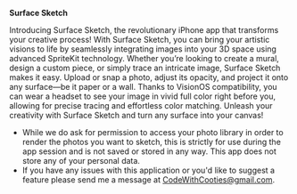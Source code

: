 **Surface Sketch**

Introducing Surface Sketch, the revolutionary iPhone app that transforms your creative process! With Surface Sketch, you can bring your artistic visions to life by seamlessly integrating images into your 3D space using advanced SpriteKit technology. Whether you’re looking to create a mural, design a custom piece, or simply trace an intricate image, Surface Sketch makes it easy. Upload or snap a photo, adjust its opacity, and project it onto any surface—be it paper or a wall. Thanks to VisionOS compatibility, you can wear a headset to see your image in vivid full color right before you, allowing for precise tracing and effortless color matching. Unleash your creativity with Surface Sketch and turn any surface into your canvas!

* While we do ask for permission to access your photo library in order to render the photos you want to sketch, this is strictly for use during the app session and is not saved or stored in any way. This app does not store any of your personal data.
* If you have any issues with this application or you'd like to suggest a feature please send me a message at CodeWithCooties@gmail.com.
